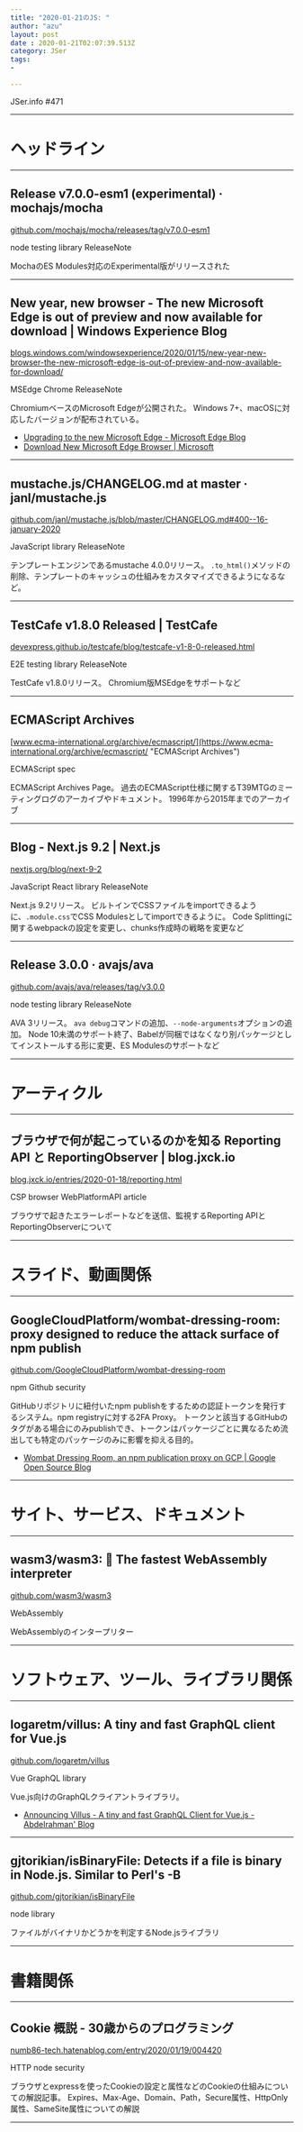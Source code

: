 ```yaml
---
title: "2020-01-21のJS: "
author: "azu"
layout: post
date : 2020-01-21T02:07:39.513Z
category: JSer
tags:
-

---
```


JSer.info #471

----

<h1 class="site-genre">ヘッドライン</h1>

----

## Release v7.0.0-esm1 (experimental) · mochajs/mocha
[github.com/mochajs/mocha/releases/tag/v7.0.0-esm1](https://github.com/mochajs/mocha/releases/tag/v7.0.0-esm1 "Release v7.0.0-esm1 (experimental) · mochajs/mocha")
<p class="jser-tags jser-tag-icon"><span class="jser-tag"> node</span> <span class="jser-tag">testing</span> <span class="jser-tag">library</span> <span class="jser-tag">ReleaseNote</span></p>

MochaのES Modules対応のExperimental版がリリースされた


----

## New year, new browser - The new Microsoft Edge is out of preview and now available for download | Windows Experience Blog
[blogs.windows.com/windowsexperience/2020/01/15/new-year-new-browser-the-new-microsoft-edge-is-out-of-preview-and-now-available-for-download/](https://blogs.windows.com/windowsexperience/2020/01/15/new-year-new-browser-the-new-microsoft-edge-is-out-of-preview-and-now-available-for-download/ "New year, new browser - The new Microsoft Edge is out of preview and now available for download | Windows Experience Blog")
<p class="jser-tags jser-tag-icon"><span class="jser-tag">MSEdge</span> <span class="jser-tag">Chrome</span> <span class="jser-tag">ReleaseNote</span></p>

ChromiumベースのMicrosoft Edgeが公開された。
Windows 7+、macOSに対応したバージョンが配布されている。

- [Upgrading to the new Microsoft Edge - Microsoft Edge Blog](https://blogs.windows.com/msedgedev/2020/01/15/upgrading-new-microsoft-edge-79-chromium/ "Upgrading to the new Microsoft Edge - Microsoft Edge Blog")
- [Download New Microsoft Edge Browser | Microsoft](https://www.microsoft.com/en-us/edge "Download New Microsoft Edge Browser | Microsoft")

----

## mustache.js/CHANGELOG.md at master · janl/mustache.js
[github.com/janl/mustache.js/blob/master/CHANGELOG.md#400--16-january-2020](https://github.com/janl/mustache.js/blob/master/CHANGELOG.md#400--16-january-2020 "mustache.js/CHANGELOG.md at master · janl/mustache.js")
<p class="jser-tags jser-tag-icon"><span class="jser-tag">JavaScript</span> <span class="jser-tag">library</span> <span class="jser-tag">ReleaseNote</span></p>

テンプレートエンジンであるmustache 4.0.0リリース。
`.to_html()`メソッドの削除、テンプレートのキャッシュの仕組みをカスタマイズできるようになるなど。


----

## TestCafe v1.8.0 Released | TestCafe
[devexpress.github.io/testcafe/blog/testcafe-v1-8-0-released.html](https://devexpress.github.io/testcafe/blog/testcafe-v1-8-0-released.html "TestCafe v1.8.0 Released | TestCafe")
<p class="jser-tags jser-tag-icon"><span class="jser-tag">E2E</span> <span class="jser-tag">testing</span> <span class="jser-tag">library</span> <span class="jser-tag">ReleaseNote</span></p>

TestCafe v1.8.0リリース。
Chromium版MSEdgeをサポートなど


----

## ECMAScript Archives
[www.ecma-international.org/archive/ecmascript/](https://www.ecma-international.org/archive/ecmascript/ "ECMAScript Archives")
<p class="jser-tags jser-tag-icon"><span class="jser-tag">ECMAScript</span> <span class="jser-tag">spec</span></p>

ECMAScript Archives Page。
過去のECMAScript仕様に関するT39MTGのミーティングログのアーカイブやドキュメント。
1996年から2015年までのアーカイブ


----

## Blog - Next.js 9.2 | Next.js
[nextjs.org/blog/next-9-2](https://nextjs.org/blog/next-9-2 "Blog - Next.js 9.2 | Next.js")
<p class="jser-tags jser-tag-icon"><span class="jser-tag">JavaScript</span> <span class="jser-tag">React</span> <span class="jser-tag">library</span> <span class="jser-tag">ReleaseNote</span></p>

Next.js 9.2リリース。
ビルトインでCSSファイルをimportできるように、`.module.css`でCSS Modulesとしてimportできるように。
Code Splittingに関するwebpackの設定を変更し、chunks作成時の戦略を変更など


----

## Release 3.0.0 · avajs/ava
[github.com/avajs/ava/releases/tag/v3.0.0](https://github.com/avajs/ava/releases/tag/v3.0.0 "Release 3.0.0 · avajs/ava")
<p class="jser-tags jser-tag-icon"><span class="jser-tag"> node</span> <span class="jser-tag">testing</span> <span class="jser-tag">library</span> <span class="jser-tag">ReleaseNote</span></p>

AVA 3リリース。
`ava debug`コマンドの追加、`--node-arguments`オプションの追加。
Node 10未満のサポート終了、Babelが同梱ではなくなり別パッケージとしてインストールする形に変更、ES Modulesのサポートなど


----
<h1 class="site-genre">アーティクル</h1>

----

## ブラウザで何が起こっているのかを知る Reporting API と ReportingObserver | blog.jxck.io
[blog.jxck.io/entries/2020-01-18/reporting.html](https://blog.jxck.io/entries/2020-01-18/reporting.html "ブラウザで何が起こっているのかを知る Reporting API と ReportingObserver | blog.jxck.io")
<p class="jser-tags jser-tag-icon"><span class="jser-tag">CSP</span> <span class="jser-tag">browser</span> <span class="jser-tag">WebPlatformAPI</span> <span class="jser-tag">article</span></p>

ブラウザで起きたエラーレポートなどを送信、監視するReporting APIとReportingObserverについて


----
<h1 class="site-genre">スライド、動画関係</h1>

----

## GoogleCloudPlatform/wombat-dressing-room: proxy designed to reduce the attack surface of npm publish
[github.com/GoogleCloudPlatform/wombat-dressing-room](https://github.com/GoogleCloudPlatform/wombat-dressing-room "GoogleCloudPlatform/wombat-dressing-room: proxy designed to reduce the attack surface of npm publish")
<p class="jser-tags jser-tag-icon"><span class="jser-tag">npm</span> <span class="jser-tag">Github</span> <span class="jser-tag">security</span></p>

GitHubリポジトリに紐付いたnpm publishをするための認証トークンを発行するシステム。npm registryに対する2FA Proxy。
トークンと該当するGitHubのタグがある場合にのみpublishでき、トークンはパッケージごとに異なるため流出しても特定のパッケージのみに影響を抑える目的。

- [Wombat Dressing Room, an npm publication proxy on GCP | Google Open Source Blog](https://opensource.googleblog.com/2020/01/wombat-dressing-room-npm-publication_10.html "Wombat Dressing Room, an npm publication proxy on GCP | Google Open Source Blog")

----
<h1 class="site-genre">サイト、サービス、ドキュメント</h1>

----

## wasm3/wasm3: 🚀 The fastest WebAssembly interpreter
[github.com/wasm3/wasm3](https://github.com/wasm3/wasm3 "wasm3/wasm3: 🚀 The fastest WebAssembly interpreter")
<p class="jser-tags jser-tag-icon"><span class="jser-tag">WebAssembly</span></p>

WebAssemblyのインタープリター


----
<h1 class="site-genre">ソフトウェア、ツール、ライブラリ関係</h1>

----

## logaretm/villus: A tiny and fast GraphQL client for Vue.js
[github.com/logaretm/villus](https://github.com/logaretm/villus "logaretm/villus: A tiny and fast GraphQL client for Vue.js")
<p class="jser-tags jser-tag-icon"><span class="jser-tag">Vue</span> <span class="jser-tag">GraphQL</span> <span class="jser-tag">library</span></p>

Vue.js向けのGraphQLクライアントライブラリ。

- [Announcing Villus - A tiny and fast GraphQL Client for Vue.js - Abdelrahman' Blog](https://logaretm.com/blog/2020-01-11-announcing-villus/ "Announcing Villus - A tiny and fast GraphQL Client for Vue.js - Abdelrahman&#x27; Blog")

----

## gjtorikian/isBinaryFile: Detects if a file is binary in Node.js. Similar to Perl's -B
[github.com/gjtorikian/isBinaryFile](https://github.com/gjtorikian/isBinaryFile "gjtorikian/isBinaryFile: Detects if a file is binary in Node.js. Similar to Perl's -B")
<p class="jser-tags jser-tag-icon"><span class="jser-tag"> node</span> <span class="jser-tag">library</span></p>

ファイルがバイナリかどうかを判定するNode.jsライブラリ


----
<h1 class="site-genre">書籍関係</h1>

----

## Cookie 概説 - 30歳からのプログラミング
[numb86-tech.hatenablog.com/entry/2020/01/19/004420](https://numb86-tech.hatenablog.com/entry/2020/01/19/004420 "Cookie 概説 - 30歳からのプログラミング")
<p class="jser-tags jser-tag-icon"><span class="jser-tag">HTTP</span> <span class="jser-tag"> node</span> <span class="jser-tag">security</span></p>

ブラウザとexpressを使ったCookieの設定と属性などのCookieの仕組みについての解説記事。
Expires、Max-Age、Domain、Path，Secure属性、HttpOnly属性、SameSite属性についての解説


----
